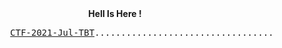 <html>
  <body>
   <center> <b>Hell Is Here ! </b> </center>
   <pre>          <a href="https://theblackthreat.github.io/CTF/AT-CTF-2021-TBT.html">CTF-2021-Jul-TBT</a>......................................#CTF #Theblackthreat #CTF2021</pre>  
  </body>
</html>















